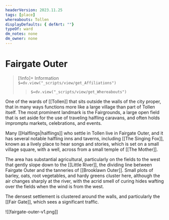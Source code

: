 ```yaml
---
headerVersion: 2023.11.25
tags: [place]
whereabouts: Tollen
displayDefaults: { defArt: ""}
typeOf: ward
dm_notes: none
dm_owner: none
---
```

# Fairgate Outer
>[!info]+ Information  
> `$=dv.view("_scripts/view/get_Affiliations")`  
>> `$=dv.view("_scripts/view/get_Whereabouts")`

One of the wards of [[Tollen]] that sits outside the walls of the city proper, that in many ways functions more like a large village than part of Tollen itself. The most prominent landmark is the Fairgrounds, a large open field that is set aside for the use of traveling halfling caravans, and often holds impromptu markets, celebrations, and events. 

Many [[Halflings|halflings]] who settle in Tollen live in Fairgate Outer, and it has several notable halfling inns and taverns, including [[The Singing Fox]], known as a lively place to hear songs and stories, which is set on a small village square, with a well, across from a small temple of [[The Mother]]. 

The area has substantial agricultural, particularly on the fields to the west that gently slope down to the [[Little River]], the dividing line between Fairgate Outer and the tanneries of [[Brooklawn Outer]]. Small plots of barley, oats, root vegetables, and hardy greens cluster here, although the air changes sharply at the river, with the acrid smell of curing hides wafting over the fields when the wind is from the west. 

The densest settlement is clustered around the walls, and particularly the [[Fair Gate]], which sees a significant traffic. 

![[fairgate-outer-v1.png]]